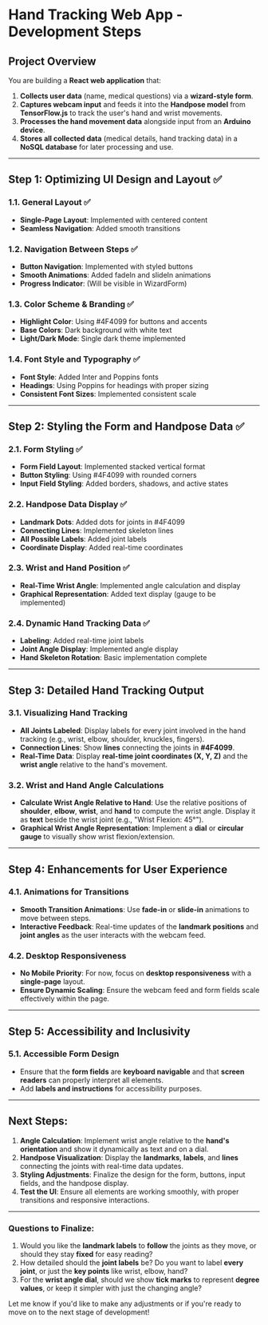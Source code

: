 # Hand Tracking Web App - Development Steps

## Project Overview
You are building a **React web application** that:
1. **Collects user data** (name, medical questions) via a **wizard-style form**.
2. **Captures webcam input** and feeds it into the **Handpose model** from **TensorFlow.js** to track the user's hand and wrist movements.
3. **Processes the hand movement data** alongside input from an **Arduino device**.
4. **Stores all collected data** (medical details, hand tracking data) in a **NoSQL database** for later processing and use.

---

## Step 1: Optimizing UI Design and Layout ✅

### 1.1. General Layout ✅
- **Single-Page Layout**: Implemented with centered content
- **Seamless Navigation**: Added smooth transitions

### 1.2. Navigation Between Steps ✅
- **Button Navigation**: Implemented with styled buttons
- **Smooth Animations**: Added fadeIn and slideIn animations
- **Progress Indicator**: (Will be visible in WizardForm)

### 1.3. Color Scheme & Branding ✅
- **Highlight Color**: Using #4F4099 for buttons and accents
- **Base Colors**: Dark background with white text
- **Light/Dark Mode**: Single dark theme implemented

### 1.4. Font Style and Typography ✅
- **Font Style**: Added Inter and Poppins fonts
- **Headings**: Using Poppins for headings with proper sizing
- **Consistent Font Sizes**: Implemented consistent scale

---

## Step 2: Styling the Form and Handpose Data ✅

### 2.1. Form Styling ✅
- **Form Field Layout**: Implemented stacked vertical format
- **Button Styling**: Using #4F4099 with rounded corners
- **Input Field Styling**: Added borders, shadows, and active states

### 2.2. Handpose Data Display ✅
- **Landmark Dots**: Added dots for joints in #4F4099
- **Connecting Lines**: Implemented skeleton lines
- **All Possible Labels**: Added joint labels
- **Coordinate Display**: Added real-time coordinates

### 2.3. Wrist and Hand Position ✅
- **Real-Time Wrist Angle**: Implemented angle calculation and display
- **Graphical Representation**: Added text display (gauge to be implemented)

### 2.4. Dynamic Hand Tracking Data ✅
- **Labeling**: Added real-time joint labels
- **Joint Angle Display**: Implemented angle display
- **Hand Skeleton Rotation**: Basic implementation complete

---

## Step 3: Detailed Hand Tracking Output

### 3.1. Visualizing Hand Tracking
- **All Joints Labeled**: Display labels for every joint involved in the hand tracking (e.g., wrist, elbow, shoulder, knuckles, fingers).
- **Connection Lines**: Show **lines** connecting the joints in **#4F4099**.
- **Real-Time Data**: Display **real-time joint coordinates (X, Y, Z)** and the **wrist angle** relative to the hand's movement.

### 3.2. Wrist and Hand Angle Calculations
- **Calculate Wrist Angle Relative to Hand**: Use the relative positions of **shoulder**, **elbow**, **wrist**, and **hand** to compute the wrist angle. Display it as **text** beside the wrist joint (e.g., "Wrist Flexion: 45°").
- **Graphical Wrist Angle Representation**: Implement a **dial** or **circular gauge** to visually show wrist flexion/extension.

---

## Step 4: Enhancements for User Experience

### 4.1. Animations for Transitions
- **Smooth Transition Animations**: Use **fade-in** or **slide-in** animations to move between steps.
- **Interactive Feedback**: Real-time updates of the **landmark positions** and **joint angles** as the user interacts with the webcam feed.

### 4.2. Desktop Responsiveness
- **No Mobile Priority**: For now, focus on **desktop responsiveness** with a **single-page** layout.
- **Ensure Dynamic Scaling**: Ensure the webcam feed and form fields scale effectively within the page.

---

## Step 5: Accessibility and Inclusivity

### 5.1. Accessible Form Design
- Ensure that the **form fields** are **keyboard navigable** and that **screen readers** can properly interpret all elements.
- Add **labels and instructions** for accessibility purposes.

---

## Next Steps:
1. **Angle Calculation**: Implement wrist angle relative to the **hand's orientation** and show it dynamically as text and on a dial.
2. **Handpose Visualization**: Display the **landmarks**, **labels**, and **lines** connecting the joints with real-time data updates.
3. **Styling Adjustments**: Finalize the design for the form, buttons, input fields, and the handpose display.
4. **Test the UI**: Ensure all elements are working smoothly, with proper transitions and responsive interactions.

---

### **Questions to Finalize:**
1. Would you like the **landmark labels** to **follow** the joints as they move, or should they stay **fixed** for easy reading?
2. How detailed should the **joint labels** be? Do you want to label **every joint**, or just the **key points** like wrist, elbow, hand?
3. For the **wrist angle dial**, should we show **tick marks** to represent **degree values**, or keep it simpler with just the changing angle?

Let me know if you'd like to make any adjustments or if you're ready to move on to the next stage of development!
